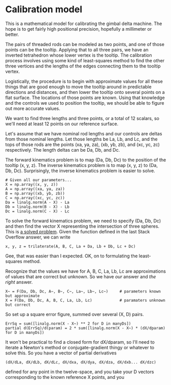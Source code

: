 # Calibration model

This is a mathematical model for calibrating the gimbal delta machine. The hope is to get fairly
high positional precision, hopefully a millimeter or better.

The pairs of threaded rods can be modeled as two points, and one of those points can be the tooltip.
Applying that to all three pairs, we have an inverted tetrahedron whose lower vertex is the tooltip.
The calibration process involves using some kind of least-squares method to find the other three
vertices and the lengths of the edges connecting them to the tooltip vertex.

Logistically, the procedure is to begin with approximate values for all these things that are good
enough to move the tooltip around in predictable directions and distances, and then lower the tooltip
onto several points on a flat surface. The locations of those points are known. Using that knowledge
and the controls we used to position the tooltip, we should be able to figure out more accurate
values.

We want to find three lengths and three points, or a total of 12 scalars, so we'll need at least 12
points on our reference surface.

Let's assume that we have nominal rod lengths and our controls are deltas from those nominal lengths.
Let those lengths be La, Lb, and Lc, and the tops of those rods are the points (xa, ya, za),
(xb, yb, zb), and (xc, yc, zc) respectively. The length deltas can be Da, Db, and Dc.

The forward kinematics problem is to map (Da, Db, Dc) to the position of the tooltip (x, y, z). The
inverse kinematics problem is to map (x, y, z) to (Da, Db, Dc). Surprisingly, the inverse kinematics
problem is easier to solve.

    # Given all our parameters...
    X = np.array((x, y, z))
    A = np.array((xa, ya, za))
    B = np.array((xb, yb, zb))
    C = np.array((xc, yc, zc))
    Da = linalg.norm(A - X) - La
    Db = linalg.norm(B - X) - Lb
    Dc = linalg.norm(C - X) - Lc

To solve the forward kinematics problem, we need to specify (Da, Db, Dc) and then find the vector
X representing the intersection of three spheres. This is [a solved problem](https://stackoverflow.com/questions/1406375).
Given the function defined in the last Stack Overflow answer, we can write

    x, y, z = trilaterate(A, B, C, La + Da, Lb + Db, Lc + Dc)

Gee, that was easier than I expected. OK, on to formulating the least-squares method.

Recognize that the values we have for A, B, C, La, Lb, Lc are approximations of values that are
correct but unknown. So we have *our* answer and *the right* answer.

    X~ = F(Da, Db, Dc, A~, B~, C~, La~, Lb~, Lc~)     # parameters known but approximate
    X = F(Da, Db, Dc, A, B, C, La, Lb, Lc)            # paramaters unknown but correct

So set up a square error figure, summed over several (X, D) pairs.

    ErrSq = sum([linalg.norm(X - X~) ** 2 for D in manyDs])
    partial d(ErrSq)/d(param) = 2 * sum([linalg.norm(X - X~) * (dX/dparam) for D in manyDs])

It won't be practical to find a closed form for dX/dparam, so I'll need to iterate a Newton's
method or conjugate-gradient thingy or whatever to solve this. So you have a vector of partial
derivatives

    (dX/dLa, dX/dLb, dX/dLc, dX/dxa, dX/dya, dX/dza, dX/dxb... dX/dzc)

defined for any point in the twelve-space, and you take your D vectors corresponding to the
known reference X points, and you 
